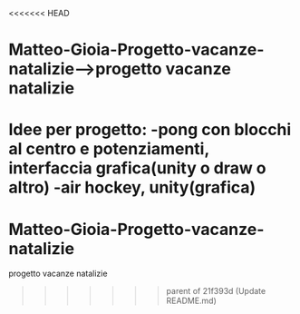 <<<<<<< HEAD
# Matteo-Gioia-Progetto-vacanze-natalizie-->progetto vacanze natalizie
Idee per progetto:
  -pong con blocchi al centro e potenziamenti, interfaccia grafica(unity o draw o altro)
  -air hockey, unity(grafica)
=======
# Matteo-Gioia-Progetto-vacanze-natalizie
progetto vacanze natalizie
>>>>>>> parent of 21f393d (Update README.md)
